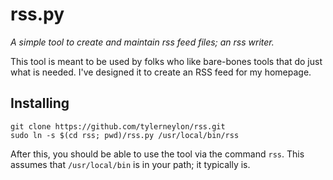 # rss.py

*A simple tool to create and maintain rss feed files; an rss writer.*

This tool is meant to be used by folks who like bare-bones tools that do just
what is needed. I've designed it to create an RSS feed for my homepage.

## Installing

    git clone https://github.com/tylerneylon/rss.git
    sudo ln -s $(cd rss; pwd)/rss.py /usr/local/bin/rss

After this, you should be able to use the tool via the command `rss`.
This assumes that `/usr/local/bin` is in your path; it typically is.
